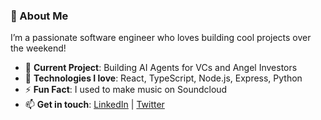 ### 🌟 About Me

I’m a passionate software engineer who loves building cool projects over the weekend!

- 👀 **Current Project**: Building AI Agents for VCs and Angel Investors
- 🌱 **Technologies I love**: React, TypeScript, Node.js, Express, Python
- ⚡ **Fun Fact**: I used to make music on Soundcloud
- 📫 **Get in touch**: [LinkedIn](https://www.linkedin.com/in/akshay-prabhakar/) | [Twitter](https://twitter.com/akshaycoding)

